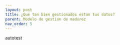 ```yaml
---
layout: post
title: ¿Qué tan bien gestionados estan tus datos?
parent: Modelo de gestion de madurez
nav_order: 5
---
```


autotest